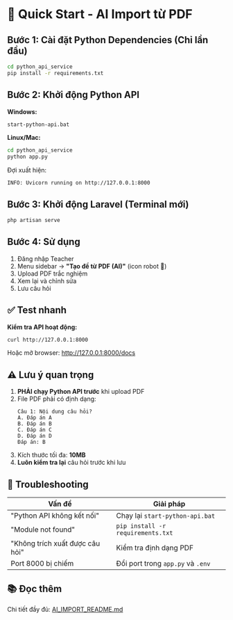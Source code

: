 # 🚀 Quick Start - AI Import từ PDF

## Bước 1: Cài đặt Python Dependencies (Chỉ lần đầu)

```bash
cd python_api_service
pip install -r requirements.txt
```

## Bước 2: Khởi động Python API

**Windows:**
```bash
start-python-api.bat
```

**Linux/Mac:**
```bash
cd python_api_service
python app.py
```

Đợi xuất hiện:
```
INFO: Uvicorn running on http://127.0.0.1:8000
```

## Bước 3: Khởi động Laravel (Terminal mới)

```bash
php artisan serve
```

## Bước 4: Sử dụng

1. Đăng nhập Teacher
2. Menu sidebar → **"Tạo đề từ PDF (AI)"** (icon robot 🤖)
3. Upload PDF trắc nghiệm
4. Xem lại và chỉnh sửa
5. Lưu câu hỏi

## ✅ Test nhanh

**Kiểm tra API hoạt động:**
```bash
curl http://127.0.0.1:8000
```

Hoặc mở browser: http://127.0.0.1:8000/docs

## ⚠️ Lưu ý quan trọng

1. **PHẢI chạy Python API trước** khi upload PDF
2. File PDF phải có định dạng:
   ```
   Câu 1: Nội dung câu hỏi?
   A. Đáp án A
   B. Đáp án B
   C. Đáp án C
   D. Đáp án D
   Đáp án: B
   ```
3. Kích thước tối đa: **10MB**
4. **Luôn kiểm tra lại** câu hỏi trước khi lưu

## 🔧 Troubleshooting

| Vấn đề | Giải pháp |
|--------|-----------|
| "Python API không kết nối" | Chạy lại `start-python-api.bat` |
| "Module not found" | `pip install -r requirements.txt` |
| "Không trích xuất được câu hỏi" | Kiểm tra định dạng PDF |
| Port 8000 bị chiếm | Đổi port trong `app.py` và `.env` |

## 📚 Đọc thêm

Chi tiết đầy đủ: [AI_IMPORT_README.md](AI_IMPORT_README.md)
